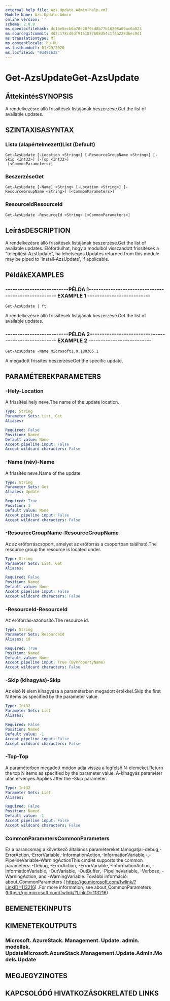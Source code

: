 ```yaml
---
external help file: Azs.Update.Admin-help.xml
Module Name: Azs.Update.Admin
online version: ''
schema: 2.0.0
ms.openlocfilehash: dc16e5ecb0a70c20f9cd8b77b16208a09ac0a023
ms.sourcegitcommit: 4d2c178cd6df9151877b08d54c1f4a228dbec9d1
ms.translationtype: MT
ms.contentlocale: hu-HU
ms.lasthandoff: 01/29/2020
ms.locfileid: "93491632"
---
```

# <span data-ttu-id="101ee-101">Get-AzsUpdate</span><span class="sxs-lookup"><span data-stu-id="101ee-101">Get-AzsUpdate</span></span>

## <span data-ttu-id="101ee-102">Áttekintés</span><span class="sxs-lookup"><span data-stu-id="101ee-102">SYNOPSIS</span></span>
<span data-ttu-id="101ee-103">A rendelkezésre álló frissítések listájának beszerzése.</span><span class="sxs-lookup"><span data-stu-id="101ee-103">Get the list of available updates.</span></span>

## <span data-ttu-id="101ee-104">SZINTAXISA</span><span class="sxs-lookup"><span data-stu-id="101ee-104">SYNTAX</span></span>

### <span data-ttu-id="101ee-105">Lista (alapértelmezett)</span><span class="sxs-lookup"><span data-stu-id="101ee-105">List (Default)</span></span>
```
Get-AzsUpdate [-Location <String>] [-ResourceGroupName <String>] [-Skip <Int32>] [-Top <Int32>]
 [<CommonParameters>]
```

### <span data-ttu-id="101ee-106">Beszerzése</span><span class="sxs-lookup"><span data-stu-id="101ee-106">Get</span></span>
```
Get-AzsUpdate [-Name] <String> [-Location <String>] [-ResourceGroupName <String>] [<CommonParameters>]
```

### <span data-ttu-id="101ee-107">ResourceId</span><span class="sxs-lookup"><span data-stu-id="101ee-107">ResourceId</span></span>
```
Get-AzsUpdate -ResourceId <String> [<CommonParameters>]
```

## <span data-ttu-id="101ee-108">Leírás</span><span class="sxs-lookup"><span data-stu-id="101ee-108">DESCRIPTION</span></span>
<span data-ttu-id="101ee-109">A rendelkezésre álló frissítések listájának beszerzése.</span><span class="sxs-lookup"><span data-stu-id="101ee-109">Get the list of available updates.</span></span> <span data-ttu-id="101ee-110">Előfordulhat, hogy a modulból visszaadott frissítések a "telepítési-AzsUpdate", ha lehetséges.</span><span class="sxs-lookup"><span data-stu-id="101ee-110">Updates returned from this module may be piped to 'Install-AzsUpdate', if applicable.</span></span>

## <span data-ttu-id="101ee-111">Példák</span><span class="sxs-lookup"><span data-stu-id="101ee-111">EXAMPLES</span></span>

### <span data-ttu-id="101ee-112">--------------------------PÉLDA 1--------------------------</span><span class="sxs-lookup"><span data-stu-id="101ee-112">-------------------------- EXAMPLE 1 --------------------------</span></span>
```
Get-AzsUpdate | ft
```

<span data-ttu-id="101ee-113">A rendelkezésre álló frissítések listájának beszerzése.</span><span class="sxs-lookup"><span data-stu-id="101ee-113">Get the list of available updates.</span></span>

### <span data-ttu-id="101ee-114">--------------------------PÉLDA 2--------------------------</span><span class="sxs-lookup"><span data-stu-id="101ee-114">-------------------------- EXAMPLE 2 --------------------------</span></span>
```
Get-AzsUpdate -Name Microsoft1.0.180305.1
```

<span data-ttu-id="101ee-115">A megadott frissítés beszerzése</span><span class="sxs-lookup"><span data-stu-id="101ee-115">Get the specific update.</span></span>

## <span data-ttu-id="101ee-116">PARAMÉTEREK</span><span class="sxs-lookup"><span data-stu-id="101ee-116">PARAMETERS</span></span>

### <span data-ttu-id="101ee-117">-Hely</span><span class="sxs-lookup"><span data-stu-id="101ee-117">-Location</span></span>
<span data-ttu-id="101ee-118">A frissítési hely neve.</span><span class="sxs-lookup"><span data-stu-id="101ee-118">The name of the update location.</span></span>

```yaml
Type: String
Parameter Sets: List, Get
Aliases: 

Required: False
Position: Named
Default value: None
Accept pipeline input: False
Accept wildcard characters: False
```

### <span data-ttu-id="101ee-119">-Name (név)</span><span class="sxs-lookup"><span data-stu-id="101ee-119">-Name</span></span>
<span data-ttu-id="101ee-120">A frissítés neve.</span><span class="sxs-lookup"><span data-stu-id="101ee-120">Name of the update.</span></span>

```yaml
Type: String
Parameter Sets: Get
Aliases: Update

Required: True
Position: 1
Default value: None
Accept pipeline input: False
Accept wildcard characters: False
```

### <span data-ttu-id="101ee-121">-ResourceGroupName</span><span class="sxs-lookup"><span data-stu-id="101ee-121">-ResourceGroupName</span></span>
<span data-ttu-id="101ee-122">Az az erőforráscsoport, amelyet az erőforrás a csoportban található.</span><span class="sxs-lookup"><span data-stu-id="101ee-122">The resource group the resource is located under.</span></span>

```yaml
Type: String
Parameter Sets: List, Get
Aliases: 

Required: False
Position: Named
Default value: None
Accept pipeline input: False
Accept wildcard characters: False
```

### <span data-ttu-id="101ee-123">-ResourceId</span><span class="sxs-lookup"><span data-stu-id="101ee-123">-ResourceId</span></span>
<span data-ttu-id="101ee-124">Az erőforrás-azonosító.</span><span class="sxs-lookup"><span data-stu-id="101ee-124">The resource id.</span></span>

```yaml
Type: String
Parameter Sets: ResourceId
Aliases: id

Required: True
Position: Named
Default value: None
Accept pipeline input: True (ByPropertyName)
Accept wildcard characters: False
```

### <span data-ttu-id="101ee-125">-Skip (kihagyás)</span><span class="sxs-lookup"><span data-stu-id="101ee-125">-Skip</span></span>
<span data-ttu-id="101ee-126">Az első N elem kihagyása a paraméterben megadott értékkel.</span><span class="sxs-lookup"><span data-stu-id="101ee-126">Skip the first N items as specified by the parameter value.</span></span>

```yaml
Type: Int32
Parameter Sets: List
Aliases: 

Required: False
Position: Named
Default value: -1
Accept pipeline input: False
Accept wildcard characters: False
```

### <span data-ttu-id="101ee-127">-Top</span><span class="sxs-lookup"><span data-stu-id="101ee-127">-Top</span></span>
<span data-ttu-id="101ee-128">A paraméterben megadott módon adja vissza a legfelső N-elemeket.</span><span class="sxs-lookup"><span data-stu-id="101ee-128">Return the top N items as specified by the parameter value.</span></span>
<span data-ttu-id="101ee-129">A-kihagyás paraméter után érvényes.</span><span class="sxs-lookup"><span data-stu-id="101ee-129">Applies after the -Skip parameter.</span></span>

```yaml
Type: Int32
Parameter Sets: List
Aliases: 

Required: False
Position: Named
Default value: -1
Accept pipeline input: False
Accept wildcard characters: False
```

### <span data-ttu-id="101ee-130">CommonParameters</span><span class="sxs-lookup"><span data-stu-id="101ee-130">CommonParameters</span></span>
<span data-ttu-id="101ee-131">Ez a parancsmag a következő általános paramétereket támogatja:-debug,-ErrorAction,-ErrorVariable,-InformationAction,-InformationVariable,-,-PipelineVariable-WarningAction</span><span class="sxs-lookup"><span data-stu-id="101ee-131">This cmdlet supports the common parameters: -Debug, -ErrorAction, -ErrorVariable, -InformationAction, -InformationVariable, -OutVariable, -OutBuffer, -PipelineVariable, -Verbose, -WarningAction, and -WarningVariable.</span></span> <span data-ttu-id="101ee-132">További információ: about_CommonParameters ( https://go.microsoft.com/fwlink/?LinkID=113216) .</span><span class="sxs-lookup"><span data-stu-id="101ee-132">For more information, see about_CommonParameters (https://go.microsoft.com/fwlink/?LinkID=113216).</span></span>

## <span data-ttu-id="101ee-133">BEMENETEK</span><span class="sxs-lookup"><span data-stu-id="101ee-133">INPUTS</span></span>

## <span data-ttu-id="101ee-134">KIMENETEK</span><span class="sxs-lookup"><span data-stu-id="101ee-134">OUTPUTS</span></span>

### <span data-ttu-id="101ee-135">Microsoft. AzureStack. Management. Update. admin. modellek. Update</span><span class="sxs-lookup"><span data-stu-id="101ee-135">Microsoft.AzureStack.Management.Update.Admin.Models.Update</span></span>

## <span data-ttu-id="101ee-136">MEGJEGYZI</span><span class="sxs-lookup"><span data-stu-id="101ee-136">NOTES</span></span>

## <span data-ttu-id="101ee-137">KAPCSOLÓDÓ HIVATKOZÁSOK</span><span class="sxs-lookup"><span data-stu-id="101ee-137">RELATED LINKS</span></span>

